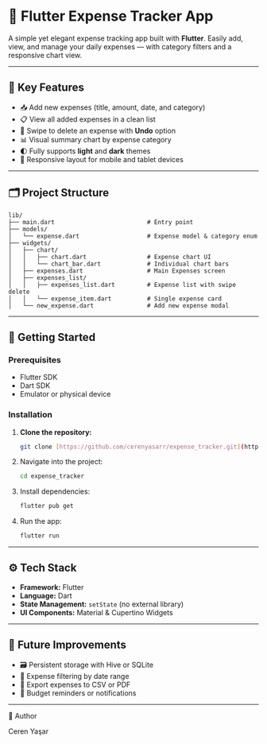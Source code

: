 # 💸 Flutter Expense Tracker App

A simple yet elegant expense tracking app built with **Flutter**. Easily add, view, and manage your daily expenses — with category filters and a responsive chart view.

---

## 🧩 Key Features

- 📥 Add new expenses (title, amount, date, and category)
- 📋 View all added expenses in a clean list
- 🧽 Swipe to delete an expense with **Undo** option
- 📊 Visual summary chart by expense category
- 🌓 Fully supports **light** and **dark** themes
- 📱 Responsive layout for mobile and tablet devices

---

## 🗂️ Project Structure

```plaintext
lib/
├── main.dart                          # Entry point
├── models/
│   └── expense.dart                   # Expense model & category enum
├── widgets/
│   ├── chart/
│   │   ├── chart.dart                 # Expense chart UI
│   │   └── chart_bar.dart             # Individual chart bars
│   ├── expenses.dart                  # Main Expenses screen
│   ├── expenses_list/
│   │   ├── expenses_list.dart         # Expense list with swipe delete
│   │   └── expense_item.dart          # Single expense card
│   └── new_expense.dart               # Add new expense modal
````

-----

## 🚀 Getting Started

### Prerequisites

  - Flutter SDK
  - Dart SDK
  - Emulator or physical device

### Installation

1.  **Clone the repository:**
    ```bash
    git clone [https://github.com/cerenyasarr/expense_tracker.git](https://github.com/cerenyasarr/expense_tracker.git)
    ```
2.  Navigate into the project:
    ```bash
    cd expense_tracker
    ```
3.  Install dependencies:
    ```bash
    flutter pub get
    ```
4.  Run the app:
    ```bash
    flutter run
    ```

-----

## ⚙️ Tech Stack

  - **Framework:** Flutter
  - **Language:** Dart
  - **State Management:** `setState` (no external library)
  - **UI Components:** Material & Cupertino Widgets

-----

## 🔮 Future Improvements

  - 🗃 Persistent storage with Hive or SQLite
  - 🔎 Expense filtering by date range
  - 📄 Export expenses to CSV or PDF
  - 🔔 Budget reminders or notifications

-----

👤 Author

Ceren Yaşar

```
```
